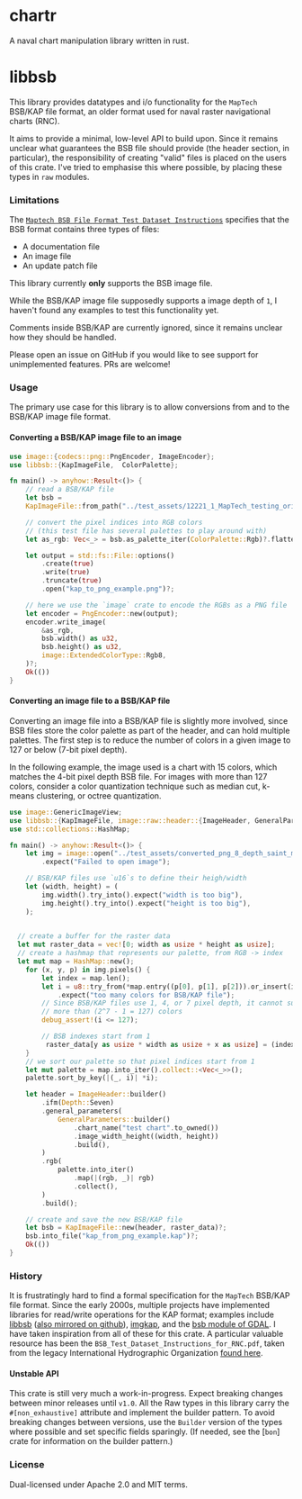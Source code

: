 # chartr
A naval chart manipulation library written in rust.

<!-- cargo-rdme start -->

# libbsb


This library provides datatypes and i/o functionality for the `MapTech` BSB/KAP file format, an
older format used for naval raster navigational charts (RNC).

It aims to provide a minimal, low-level API to build upon. Since it remains unclear what guarantees the BSB file
should provide (the header section, in particular), the responsibility of creating "valid" files is placed on the users of this crate.
I've tried to emphasise this where possible, by placing these types in `raw` modules.

### Limitations

The [`Maptech BSB File Format Test Dataset Instructions`](https://legacy.iho.int/mtg_docs/com_wg/HSSC/HSSC3/S-64_Edition_2.0.0/RNC_Test_Data_Sets/BSB_TDS/BSB_Test_Dataset_Instructions_for_RNC.pdf) specifies that the BSB format contains three types of files:
- A documentation file
- An image file
- An update patch file

This library currently **only** supports the BSB image file.

While the BSB/KAP image file supposedly supports a image depth of `1`, I haven't found any examples
  to test this functionality yet.


Comments inside BSB/KAP are currently ignored, since it remains unclear how they should be
  handled.

Please open an issue on GitHub if you would like to see support for unimplemented features. PRs
are welcome!

### Usage

The primary use case for this library is to allow conversions from and to the BSB/KAP image file format.

#### Converting a BSB/KAP image file to an image

```rust
use image::{codecs::png::PngEncoder, ImageEncoder};
use libbsb::{KapImageFile,  ColorPalette};

fn main() -> anyhow::Result<()> {
    // read a BSB/KAP file
    let bsb =
    KapImageFile::from_path("../test_assets/12221_1_MapTech_testing_origin.kap")?;

    // convert the pixel indices into RGB colors
    // (this test file has several palettes to play around with)
    let as_rgb: Vec<_> = bsb.as_palette_iter(ColorPalette::Rgb)?.flatten().collect();

    let output = std::fs::File::options()
        .create(true)
        .write(true)
        .truncate(true)
        .open("kap_to_png_example.png")?;

    // here we use the `image` crate to encode the RGBs as a PNG file
    let encoder = PngEncoder::new(output);
    encoder.write_image(
        &as_rgb,
        bsb.width() as u32,
        bsb.height() as u32,
        image::ExtendedColorType::Rgb8,
    )?;
    Ok(())
}
```

#### Converting an image file to a BSB/KAP file

Converting an image file into a BSB/KAP file is slightly more involved, since BSB files store
the color palette as part of the header, and can hold multiple palettes. The first step is to
reduce the number of colors in a given image to 127 or below (7-bit pixel depth).

In the following example, the image used is a chart with 15 colors, which matches the 4-bit
pixel depth BSB file. For images with more than 127 colors,
consider a color quantization technique such as median cut, k-means clustering, or octree quantization.

```rust
use image::GenericImageView;
use libbsb::{KapImageFile, image::raw::header::{ImageHeader, GeneralParameters}, Depth};
use std::collections::HashMap;

fn main() -> anyhow::Result<()> {
    let img = image::open("../test_assets/converted_png_8_depth_saint_malo.png")
        .expect("Failed to open image");

    // BSB/KAP files use `u16`s to define their heigh/width
    let (width, height) = (
        img.width().try_into().expect("width is too big"),
        img.height().try_into().expect("height is too big"),
    );

    
  // create a buffer for the raster data
  let mut raster_data = vec![0; width as usize * height as usize];
  // create a hashmap that represents our palette, from RGB -> index
  let mut map = HashMap::new();
    for (x, y, p) in img.pixels() {
        let index = map.len();
        let i = u8::try_from(*map.entry((p[0], p[1], p[2])).or_insert(index))
            .expect("too many colors for BSB/KAP file");
        // Since BSB/KAP files use 1, 4, or 7 pixel depth, it cannot support
        // more than (2^7 - 1 = 127) colors
        debug_assert!(i <= 127);

        // BSB indexes start from 1
         raster_data[y as usize * width as usize + x as usize] = (index + 1) as u8;
    }
    // we sort our palette so that pixel indices start from 1
    let mut palette = map.into_iter().collect::<Vec<_>>();
    palette.sort_by_key(|(_, i)| *i);

    let header = ImageHeader::builder()
        .ifm(Depth::Seven)
        .general_parameters(
            GeneralParameters::builder()
                .chart_name("test chart".to_owned())
                .image_width_height((width, height))
                .build(),
        )
        .rgb(
            palette.into_iter()
                .map(|(rgb, _)| rgb)
                .collect(),
        )
        .build();

    // create and save the new BSB/KAP file
    let bsb = KapImageFile::new(header, raster_data)?;
    bsb.into_file("kap_from_png_example.kap")?;
    Ok(())
}
```

### History

It is frustratingly hard to find a formal specification for the `MapTech` BSB/KAP file format. Since the early
2000s, multiple projects have implemented libraries for read/write operations for the KAP format; examples
include [libbsb](https://libbsb.sourceforge.net/) ([also mirrored on github](https://github.com/nohal/libbsb)), [imgkap](https://github.com/nohal/imgkap),
and the [bsb module of GDAL](https://github.com/OSGeo/gdal/tree/master/frmts/bsb). I have taken
inspiration from all of these for this crate. A particular valuable resource has been the `BSB_Test_Dataset_Instructions_for_RNC.pdf`, taken from the legacy
International Hydrographic Organization [found here](https://legacy.iho.int/mtg_docs/com_wg/HSSC/HSSC3/S-64_Edition_2.0.0/RNC_Test_Data_Sets/BSB_TDS/BSB_Test_Dataset_Instructions_for_RNC.pdf).

#### Unstable API

This crate is still very much a work-in-progress. Expect breaking changes between minor
releases until `v1.0`. All the Raw types in this library carry the `#[non_exhaustive]`
attribute and implement the builder pattern. To avoid breaking changes between versions, use
the `Builder` version of the types where possible and set specific fields sparingly. (If
needed, see the [`bon`] crate for information on the builder pattern.)

### License

Dual-licensed under Apache 2.0 and MIT terms.

<!-- cargo-rdme end -->
